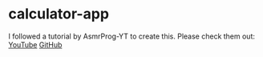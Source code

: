 # calculator-app
I followed a tutorial by AsmrProg-YT to create this. Please check them out:
<a href="https://www.youtube.com/@AsmrProg" target="_blank">YouTube</a>
<a href="https://github.com/AsmrProg-YT" target="-blank">GitHub</a>
